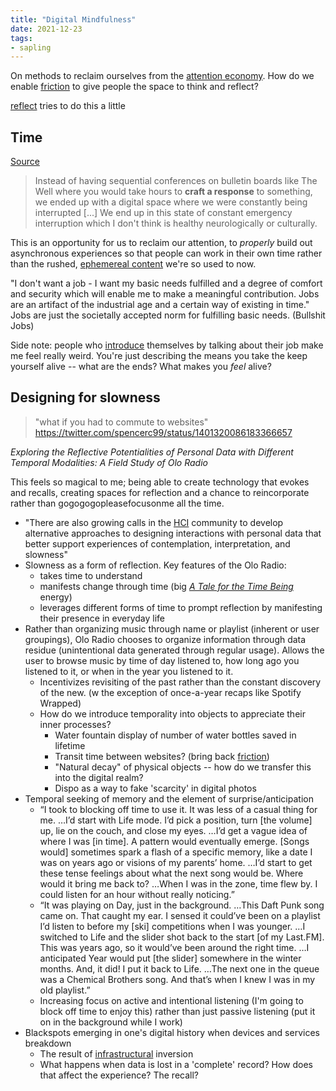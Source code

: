 ```yaml
---
title: "Digital Mindfulness"
date: 2021-12-23
tags:
- sapling
---
```


On methods to reclaim ourselves from the [attention economy](thoughts/attention%20economy.md). How do we enable [friction](thoughts/friction.md) to give people the space to think and reflect?

[reflect](posts/reflect.md) tries to do this a little

## Time
[Source](https://kernel.community/en/learn/module-3/time)

> Instead of having sequential conferences on bulletin boards like The Well where you would take hours to **craft a response** to something, we ended up with a digital space where we were constantly being interrupted [...] We end up in this state of constant emergency interruption which I don't think is healthy neurologically or culturally.

This is an opportunity for us to reclaim our attention, to *properly* build out asynchronous experiences so that people can work in their own time rather than the rushed, [ephemereal content](thoughts/ephemereal%20content.md) we're so used to now.

"I don't want a job - I want my basic needs fulfilled and a degree of comfort and security which will enable me to make a meaningful contribution. Jobs are an artifact of the industrial age and a certain way of existing in time." Jobs are just the societally accepted norm for fulfilling basic needs. (Bullshit Jobs)

Side note: people who [introduce](thoughts/introductions.md) themselves by talking about their job make me feel really weird. You're just describing the means you take the keep yourself alive -- what are the ends? What makes you *feel* alive?

## Designing for slowness

> "what if you had to commute to websites"
> https://twitter.com/spencerc99/status/1401320086183366657

*Exploring the Reflective Potentialities of Personal Data with Different Temporal Modalities: A Field Study of Olo Radio*

This feels so magical to me; being able to create technology that evokes and recalls, creating spaces for reflection and a chance to reincorporate rather than gogogogopleasefocusonme all the time.

- "There are also growing calls in the [HCI](thoughts/human%20computer%20interaction.md) community to develop alternative approaches to designing interactions with personal data that better support experiences of contemplation, interpretation, and slowness"
- Slowness as a form of reflection. Key features of the Olo Radio:
	- takes time to understand
	- manifests change through time (big [*A Tale for the Time Being*](thoughts/A%20Tale%20for%20the%20Time%20Being.md) energy)
	- leverages different forms of time to prompt reflection by manifesting their presence in everyday life
- Rather than organizing music through name or playlist (inherent or user groupings), Olo Radio chooses to organize information through data residue (unintentional data generated through regular usage). Allows the user to browse music by time of day listened to, how long ago you listened to it, or when in the year you listened to it.
	- Incentivizes revisiting of the past rather than the constant discovery of the new. (w the exception of once-a-year recaps like Spotify Wrapped)
	- How do we introduce temporality into objects to appreciate their inner processes?
		- Water fountain display of number of water bottles saved in lifetime
		- Transit time between websites? (bring back [friction](thoughts/friction.md))
		- "Natural decay" of physical objects -- how do we transfer this into the digital realm?
		- Dispo as a way to fake 'scarcity' in digital photos
- Temporal seeking of memory and the element of surprise/anticipation
	- “I took to blocking off time to use it. It was less of a casual thing for me. …I’d start with Life mode. I’d pick a position, turn [the volume] up, lie on the couch, and close my eyes. …I’d get a vague idea of where I was [in time]. A pattern would eventually emerge. [Songs would] sometimes spark a flash of a specific memory, like a date I was on years ago or visions of my parents’ home. …I’d start to get these tense feelings about what the next song would be. Where would it bring me back to? …When I was in the zone, time flew by. I could listen for an hour without really noticing.”
	- “It was playing on Day, just in the background. …This Daft Punk song came on. That caught my ear. I sensed it could’ve been on a playlist I’d listen to before my [ski] competitions when I was younger. …I switched to Life and the slider shot back to the start [of my Last.FM]. This was years ago, so it would’ve been around the right time. …I anticipated Year would put [the slider] somewhere in the winter months. And, it did! I put it back to Life. …The next one in the queue was a Chemical Brothers song. And that’s when I knew I was in my old playlist.”
	- Increasing focus on active and intentional listening (I'm going to block off time to enjoy this) rather than just passive listening (put it on in the background while I work)
- Blackspots emerging in one's digital history when devices and services breakdown
	- The result of [infrastructural](thoughts/infrastructure.md) inversion
	- What happens when data is lost in a 'complete' record? How does that affect the experience? The recall?